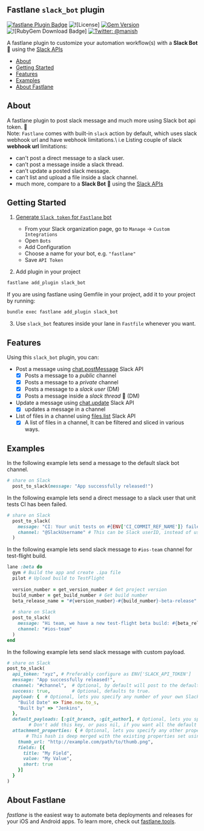 ## Fastlane `slack_bot` plugin

[![fastlane Plugin Badge](https://rawcdn.githack.com/fastlane/fastlane/master/fastlane/assets/plugin-badge.svg)](https://rubygems.org/gems/fastlane-plugin-slack_bot) 
![![License]](https://img.shields.io/badge/license-MIT-green.svg?style=flat) 
[![Gem Version](https://badge.fury.io/rb/fastlane-plugin-slack_bot.svg)](https://badge.fury.io/rb/fastlane-plugin-slack_bot) 
![![RubyGem Download Badge]](https://ruby-gem-downloads-badge.herokuapp.com/fastlane-plugin-slack_bot?type=total) 
[![Twitter: @manish](https://img.shields.io/badge/contact-@manish-blue.svg?style=flat)](https://twitter.com/manish_rathi_)

A fastlane plugin to customize your automation workflow(s) with a **Slack Bot** 🤖 using the [Slack APIs](https://api.slack.com/) 

- [About](#about)
- [Getting Started](#getting-started)
- [Features](#features)
- [Examples](#examples)
- [About Fastlane](#about-fastlane)

## About

A fastlane plugin to post slack message and much more using Slack bot api token. 🚀\
Note: `Fastlane` comes with built-in `slack` action by default, which uses slack webhook url and have webhook limitations.\ 
i.e Listing couple of slack **webhook url** limitations:
- can't post a direct message to a slack user.
- can’t post a message inside a slack thread.
- can’t update a posted slack message.
- can’t list and upload a file inside a slack channel.
- much more, compare to a **Slack Bot** 🤖 using the [Slack APIs](https://api.slack.com/) 

## Getting Started

1. [Generate `Slack token` for `Fastlane` bot](https://slack.com/intl/en-nl/help/articles/115005265703-Create-a-bot-for-your-workspace)
    - From your Slack organization page, go to `Manage` -> `Custom Integrations`
    - Open `Bots`
    - Add Configuration
    - Choose a name for your bot, e.g. `"fastlane"`
    - Save `API Token`

2. Add plugin in your project

```bash
fastlane add_plugin slack_bot
```
If you are using fastlane using Gemfile in your project, add it to your project by running:
```bash
bundle exec fastlane add_plugin slack_bot 
```

3. Use `slack_bot` features inside your lane in `Fastfile` whenever you want.

## Features
Using this `slack_bot` plugin, you can:

- Post a message using [chat.postMessage](https://api.slack.com/methods/chat.postMessage) Slack API
  - [x] Posts a message to a _public_ channel
  - [x] Posts a message to a _private_ channel
  - [x] Posts a message to a _slack user_ (DM)
  - [x] Posts a message inside a _slack thread_ 🧵  (DM)

- Update a message using [chat.update](https://api.slack.com/methods/chat.update) Slack API
  - [x] updates a message in a channel

- List of files in a channel using [files.list](https://api.slack.com/methods/files.list) Slack API
  - [x] A list of files in a channel, It can be filtered and sliced in various ways.

## Examples

In the following example lets send a message to the default slack bot channel.

```ruby
# share on Slack
  post_to_slack(message: "App successfully released!")
```

In the following example lets send a direct message to a slack user that unit tests CI has been failed.

```ruby
# share on Slack
  post_to_slack(
    message: "CI: Your unit tests on #{ENV['CI_COMMIT_REF_NAME']} failed",
    channel: "@SlackUsername" # This can be Slack userID, instead of username i.e @UXXXXX
  )
```

In the following example lets send slack message to `#ios-team` channel for test-flight build.

```ruby
lane :beta do
  gym # Build the app and create .ipa file
  pilot # Upload build to TestFlight
  
  version_number = get_version_number # Get project version
  build_number = get_build_number # Get build number
  beta_release_name = "#{version_number}-#{build_number}-beta-release"
  
  # share on Slack
  post_to_slack(
    message: "Hi team, we have a new test-flight beta build: #{beta_release_name}",
    channel: "#ios-team"
  )
end
```

In the following example lets send slack message with custom payload.

```ruby
# share on Slack
post_to_slack(
  api_token: "xyz", # Preferably configure as ENV['SLACK_API_TOKEN']
  message: "App successfully released!",
  channel: "#channel",  # Optional, by default will post to the default channel configured for the Slack Bot.
  success: true,        # Optional, defaults to true.
  payload: {  # Optional, lets you specify any number of your own Slack attachments.
    "Build Date" => Time.new.to_s,
    "Built by" => "Jenkins",
  },
  default_payloads: [:git_branch, :git_author], # Optional, lets you specify an allowlist of default payloads to include. Pass an empty array to suppress all the default payloads.
        # Don't add this key, or pass nil, if you want all the default payloads. The available default payloads are: `lane`, `test_result`, `git_branch`, `git_author`, `last_git_commit`, `last_git_commit_hash`.
  attachment_properties: { # Optional, lets you specify any other properties available for attachments in the slack API (see https://api.slack.com/docs/attachments).
       # This hash is deep merged with the existing properties set using the other properties above. This allows your own fields properties to be appended to the existing fields that were created using the `payload` property for instance.
    thumb_url: "http://example.com/path/to/thumb.png",
    fields: [{
      title: "My Field",
      value: "My Value",
      short: true
    }]
  }
)
```

## About Fastlane

_fastlane_ is the easiest way to automate beta deployments and releases for your iOS and Android apps. To learn more, check out [fastlane.tools](https://fastlane.tools).
